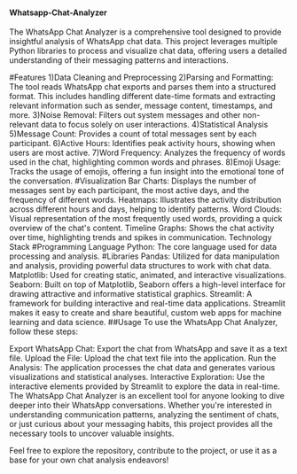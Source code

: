 #### Whatsapp-Chat-Analyzer
The WhatsApp Chat Analyzer is a comprehensive tool designed to provide insightful analysis of WhatsApp chat data. This project leverages multiple Python libraries to process and visualize chat data, offering users a detailed understanding of their messaging patterns and interactions.

#Features
1)Data Cleaning and Preprocessing
2)Parsing and Formatting: The tool reads WhatsApp chat exports and parses them into a structured format. This includes handling different date-time formats and extracting relevant information such as sender, message content, timestamps, and more.
3)Noise Removal: Filters out system messages and other non-relevant data to focus solely on user interactions.
4)Statistical Analysis
5)Message Count: Provides a count of total messages sent by each participant.
6)Active Hours: Identifies peak activity hours, showing when users are most active.
7)Word Frequency: Analyzes the frequency of words used in the chat, highlighting common words and phrases.
8)Emoji Usage: Tracks the usage of emojis, offering a fun insight into the emotional tone of the conversation.
#Visualization
Bar Charts: Displays the number of messages sent by each participant, the most active days, and the frequency of different words.
Heatmaps: Illustrates the activity distribution across different hours and days, helping to identify patterns.
Word Clouds: Visual representation of the most frequently used words, providing a quick overview of the chat's content.
Timeline Graphs: Shows the chat activity over time, highlighting trends and spikes in communication.
Technology Stack
#Programming Language
Python: The core language used for data processing and analysis.
#Libraries
Pandas: Utilized for data manipulation and analysis, providing powerful data structures to work with chat data.
Matplotlib: Used for creating static, animated, and interactive visualizations.
Seaborn: Built on top of Matplotlib, Seaborn offers a high-level interface for drawing attractive and informative statistical graphics.
Streamlit: A framework for building interactive and real-time data applications. Streamlit makes it easy to create and share beautiful, custom web apps for machine learning and data science.
##Usage
To use the WhatsApp Chat Analyzer, follow these steps:

Export WhatsApp Chat: Export the chat from WhatsApp and save it as a text file.
Upload the File: Upload the chat text file into the application.
Run the Analysis: The application processes the chat data and generates various visualizations and statistical analyses.
Interactive Exploration: Use the interactive elements provided by Streamlit to explore the data in real-time.
The WhatsApp Chat Analyzer is an excellent tool for anyone looking to dive deeper into their WhatsApp conversations. Whether you're interested in understanding communication patterns, analyzing the sentiment of chats, or just curious about your messaging habits, this project provides all the necessary tools to uncover valuable insights.

Feel free to explore the repository, contribute to the project, or use it as a base for your own chat analysis endeavors!






